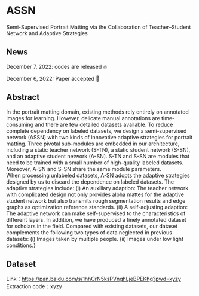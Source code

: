 # ASSN
Semi-Supervised Portrait Matting via the Collaboration of
Teacher–Student Network and Adaptive Strategies

## News

December 7, 2022: codes are released 🔥  

December 6, 2022: Paper accepted  🎉  

## Abstract
In the portrait matting domain, existing methods rely entirely on annotated images for learning. However, delicate manual annotations are time-consuming and there are few detailed datasets available. To reduce complete dependency on labeled datasets, we design a semi-supervised network (ASSN) with two kinds of innovative adaptive strategies for portrait matting. Three pivotal sub-modules are embedded in our architecture, including a static teacher network (S-TN), a static student network (S-SN), and an adaptive student network (A-SN). 
S-TN and S-SN are modules that need to be trained with a small number of high-quality labeled datasets. Moreover, A-SN and S-SN share the same module parameters.  
When processing unlabeled datasets, A-SN adopts the adaptive strategies designed by us to discard the dependence on labeled datasets. The adaptive strategies include: (i) An auxiliary adaption: The teacher network with complicated design not only provides alpha mattes for the adaptive student network but also transmits rough segmentation results and edge graphs as optimization reference standards. (ii) A self-adjusting adaption: The adaptive network can make self-supervised to the characteristics of different layers. In addition, we have produced a finely annotated dataset for scholars in the field.
Compared with existing datasets, our dataset complements the following two types of data neglected in previous datasets: (i) Images taken by multiple people. (ii) Images under low light conditions.}

## Dataset

Link：https://pan.baidu.com/s/1hhCrN5ksPVnghLjeBPEKhg?pwd=xyzy 
Extraction code：xyzy 
